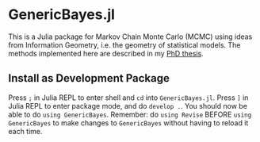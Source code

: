 # GenericBayes.jl

This is a Julia package for Markov Chain Monte Carlo (MCMC) using ideas 
from Information Geometry, i.e. the geometry of statistical models. The
methods implemented here are described in my [PhD thesis](https://researchportal.bath.ac.uk/en/studentTheses/geometric-markov-chain-monte-carlo).

## Install as Development Package

Press `;` in Julia REPL to enter shell and `cd` into `GenericBayes.jl`.
Press `]` in Julia REPL to enter package mode, and do `develop .`.
You should now be able to do `using GenericBayes`.
Remember: do `using Revise` BEFORE `using GenericBayes` to make changes
to `GenericBayes` without having to reload it each time.
